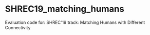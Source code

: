 # SHREC19_matching_humans
Evaluation code for: SHREC'19 track: Matching Humans with Different Connectivity
